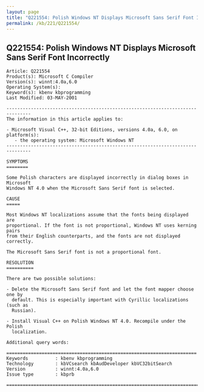 ```yaml
---
layout: page
title: "Q221554: Polish Windows NT Displays Microsoft Sans Serif Font Incorrectly"
permalink: /kb/221/Q221554/
---
```


## Q221554: Polish Windows NT Displays Microsoft Sans Serif Font Incorrectly

	Article: Q221554
	Product(s): Microsoft C Compiler
	Version(s): winnt:4.0a,6.0
	Operating System(s): 
	Keyword(s): kbenv kbprogramming
	Last Modified: 03-MAY-2001
	
	-------------------------------------------------------------------------------
	The information in this article applies to:
	
	- Microsoft Visual C++, 32-bit Editions, versions 4.0a, 6.0, on platform(s):
	   - the operating system: Microsoft Windows NT 
	-------------------------------------------------------------------------------
	
	SYMPTOMS
	========
	
	Some Polish characters are displayed incorrectly in dialog boxes in Microsoft
	Windows NT 4.0 when the Microsoft Sans Serif font is selected.
	
	CAUSE
	=====
	
	Most Windows NT localizations assume that the fonts being displayed are
	proportional. If the font is not proportional, Windows NT uses kerning pairs
	from their English counterparts, and the fonts are not displayed correctly.
	
	The Microsoft Sans Serif font is not a proportional font.
	
	RESOLUTION
	==========
	
	There are two possible solutions:
	
	- Delete the Microsoft Sans Serif font and let the font mapper choose one by
	  default. This is especially important with Cyrillic localizations (such as
	  Russian).
	
	- Install Visual C++ on Polish Windows NT 4.0. Recompile under the Polish
	  localization.
	
	Additional query words:
	
	======================================================================
	Keywords          : kbenv kbprogramming 
	Technology        : kbVCsearch kbAudDeveloper kbVC32bitSearch
	Version           : winnt:4.0a,6.0
	Issue type        : kbprb
	
	=============================================================================
	
